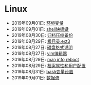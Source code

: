 # Linux  
  * 2019年09月01日: [环境变量](./2019-09-01-环境变量.md)  
  * 2019年09月01日: [shell快捷键](./2019-09-01-shell快捷键.md)  
  * 2019年08月30日: [归档压缩备份](./2019-08-30-归档压缩备份.md)  
  * 2019年08月29日: [根目录,ext3](./2019-08-29-根目录,ext3.md)  
  * 2019年08月27日: [磁盘格式说明](./2019-08-27-磁盘格式说明.md)  
  * 2019年08月27日: [vim编辑器](./2019-08-27-vim编辑器.md)  
  * 2019年08月29日: [man,info,reboot](./2019-08-29-man,info,reboot.md)  
  * 2019年08月29日: [档案属性和用户配置](./2019-08-29-档案属性和用户配置.md)  
  * 2019年08月31日: [bash变量设置](./2019-08-31-bash变量设置.md)  
  * 2019年09月01日: [数据流](./2019-09-01-数据流.md)  
